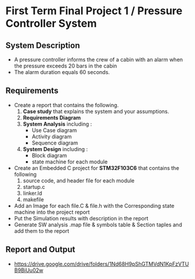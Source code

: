 # First Term Final Project 1 / Pressure Controller System
## System Description
- A pressure controller informs the crew of a cabin with an alarm when the pressure exceeds 20 bars in the cabin
- The alarm duration equals 60 seconds. 
## Requirements
- Create a report that contains the following.
    1. **Case study** that explains the system and your assumptions.
    2. **Requirements Diagram**
    3. **System Analysis** including :
        - Use Case diagram
        - Activity diagram
        - Sequence diagram
    4. **System Design** including :
        - Block diagram
        - state machine for each module
- Create an Embedded C project for **STM32F103C6** that contains the following
    1. source code, and header file for each module
    2. startup.c
    3. linker.ld
    4. makefile
- Add an Image for each file.C & file.h with the Corresponding state machine into the project report
- Put the Simulation results with description in the report
- Generate SW analysis .map file & symbols table & Section taples and add them to the report

## Report and Output
- https://drive.google.com/drive/folders/1Nd68H9pShGTMVdN1KpFzVTUB9BiUu02w